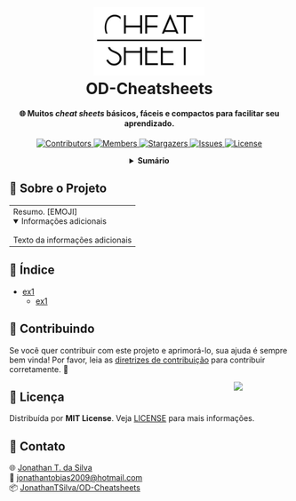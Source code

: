 <!-- LOGO DO PROJETO -->
<h1 align="center">
  <br>
  <a href="https://github.com/JonathanTSilva/OD-Cheatsheets"><img src="Images/cheatsheet-logo.jpg" alt="Logo" width="200"></a>
  <br>
  OD-Cheatsheets
  <br>
</h1>

<h4 align="center">
  
🌐 Muitos *cheat sheets* básicos, fáceis e compactos para facilitar seu aprendizado.
  
</h4>

<!-- SHIELDS DO PROJETO -->
<p align="center">
  <a href="https://github.com/JonathanTSilva/OD-Cheatsheets/graphs/contributors">
    <img src="https://img.shields.io/github/contributors/JonathanTSilva/OD-Cheatsheets.svg?style=flat" alt="Contributors">
  </a>
  <a href="https://github.com/JonathanTSilva/OD-Cheatsheets/network/members">
    <img src="https://img.shields.io/github/forks/JonathanTSilva/OD-Cheatsheets.svg?style=flat" alt="Members">
  </a>
  <a href="https://github.com/JonathanTSilva/OD-Cheatsheets/stargazers">
    <img src="https://img.shields.io/github/stars/JonathanTSilva/OD-Cheatsheets.svg?style=flat" alt="Stargazers">
  </a>
  <a href="https://github.com/JonathanTSilva/OD-Cheatsheets/issues">
    <img src="https://img.shields.io/github/issues/JonathanTSilva/OD-Cheatsheets.svg?style=flat" alt="Issues">
  </a>
  <a href="https://github.com/JonathanTSilva/OD-Cheatsheets/blob/main/LICENSE">
    <img src="https://img.shields.io/github/license/JonathanTSilva/OD-Cheatsheets.svg?style=flat" alt="License">
  </a>
</p>

<!-- SUMÁRIO -->
<details close="close" align="center">
  <summary><b>Sumário</b></summary>
    <a href="#sobre-o-projeto">Sobre o Projeto</a> |
    <a href="#índice">Índice</a> |
    <a href="#contribuindo">Contribuindo</a> |
    <a href="#licença">Licença</a> |
    <a href="#contato">Contato</a> |
    <a href="#"></a>
</details>

<!-- CORPO-->
## 📃 Sobre o Projeto

<table>
  <tr>
    <td>
    Resumo. [EMOJI]
      <details open>
      <summary>Informações adicionais</summary>
      <br>
        Texto da informações adicionais
      </details>
    </td>
  </tr>
</table>

## 🔎 Índice

- [ex1](https://github.com/JonathanTSilva)
  - [ex1](https://github.com/JonathanTSilva)

## 🤝 Contribuindo

Se você quer contribuir com este projeto e aprimorá-lo, sua ajuda é sempre bem vinda! Por favor, leia as [diretrizes de contribuição][A] para contribuir corretamente. :tada:

<!-- LICENÇA -->
<a href="https://github.com/JonathanTSilva/OD-Cheatsheets/blob/main/LICENSE"><img width="100px" src="https://miro.medium.com/max/886/1*C87EjxGeMPrkTuVRVWVg4w.png" align="right" /></a>

## 📝 Licença

Distribuída por **MIT License**. Veja [LICENSE][B] para mais informações.

## 📧 Contato

:globe_with_meridians: [Jonathan T. da Silva][C] <br>
:email: jonathantobias2009@hotmail.com <br>
:package: [JonathanTSilva/OD-Cheatsheets][D]

<!-- MARKDOWN LINKS>
<!-- SITES -->
[A]: https://github.com/JonathanTSilva/OD-Cheatsheets/blob/main/Docs/CONTRIBUTING.md
[B]: https://github.com/JonathanTSilva/OD-Cheatsheets/blob/main/LICENSE
[C]: https://www.linkedin.com/in/JonathanTSilva/
[D]: https://github.com/JonathanTSilva/OD-Cheatsheets

<!-- IMAGENS -->
